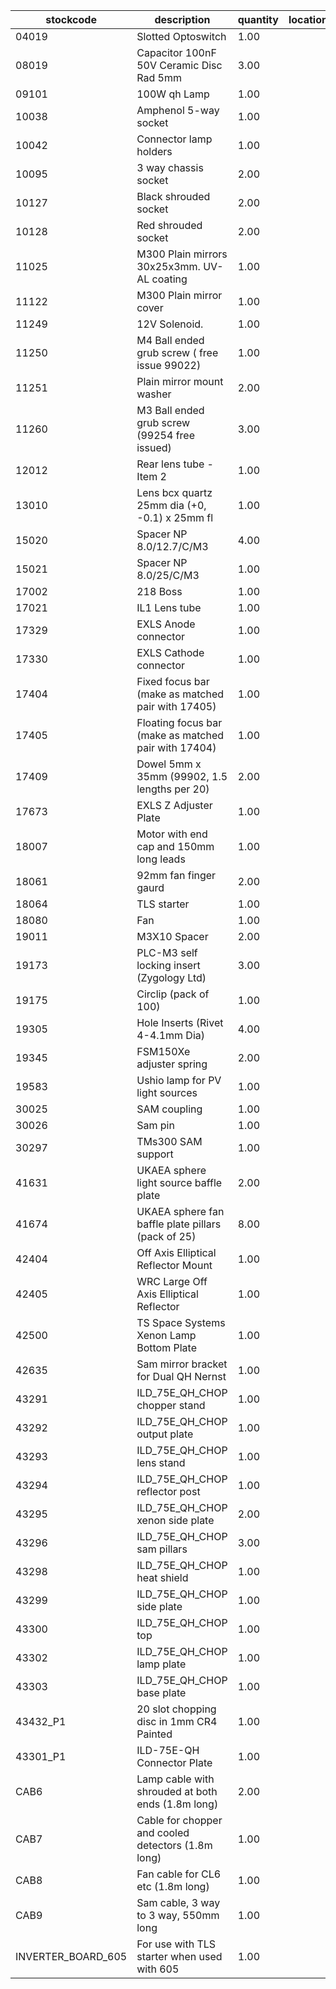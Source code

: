 |stockcode|description|quantity|location|
|---------|-----------|--------|--------|
|04019|Slotted Optoswitch|1.00||
|08019|Capacitor 100nF 50V Ceramic Disc Rad 5mm|3.00||
|09101|100W qh Lamp|1.00||
|10038|Amphenol  5-way socket|1.00||
|10042|Connector lamp holders|1.00||
|10095|3 way chassis socket|2.00||
|10127|Black shrouded socket|2.00||
|10128|Red shrouded socket|2.00||
|11025|M300 Plain mirrors 30x25x3mm.  UV-AL coating|1.00||
|11122|M300 Plain mirror cover|1.00||
|11249|12V Solenoid.|1.00||
|11250|M4 Ball ended grub screw ( free issue 99022)|1.00||
|11251|Plain mirror mount washer|2.00||
|11260|M3 Ball ended grub screw (99254 free issued)|3.00||
|12012|Rear lens tube - Item 2|1.00||
|13010|Lens bcx quartz 25mm dia (+0, -0.1) x 25mm fl|1.00||
|15020|Spacer NP 8.0/12.7/C/M3|4.00||
|15021|Spacer NP 8.0/25/C/M3|1.00||
|17002|218 Boss|1.00||
|17021|IL1 Lens tube|1.00||
|17329|EXLS Anode connector|1.00||
|17330|EXLS Cathode connector|1.00||
|17404|Fixed focus bar (make as matched pair with 17405)|1.00||
|17405|Floating focus bar  (make as matched pair with 17404)|1.00||
|17409|Dowel 5mm x 35mm (99902, 1.5 lengths per 20)|2.00||
|17673|EXLS Z Adjuster Plate|1.00||
|18007|Motor with end cap and 150mm long leads|1.00||
|18061|92mm fan finger gaurd|2.00||
|18064|TLS starter|1.00||
|18080|Fan|1.00||
|19011|M3X10 Spacer|2.00||
|19173|PLC-M3 self locking insert (Zygology Ltd)|3.00||
|19175|Circlip (pack of 100)|1.00||
|19305|Hole Inserts (Rivet 4-4.1mm Dia)|4.00||
|19345|FSM150Xe adjuster spring|2.00||
|19583|Ushio lamp for PV light sources|1.00||
|30025|SAM coupling|1.00||
|30026|Sam pin|1.00||
|30297|TMs300 SAM support|1.00||
|41631|UKAEA sphere light source baffle plate|2.00||
|41674|UKAEA sphere fan baffle plate pillars (pack of 25)|8.00||
|42404|Off Axis Elliptical Reflector Mount|1.00||
|42405|WRC Large Off Axis Elliptical Reflector|1.00||
|42500|TS Space Systems Xenon Lamp Bottom Plate|1.00||
|42635|Sam mirror bracket for Dual QH Nernst|1.00||
|43291|ILD_75E_QH_CHOP chopper stand|1.00||
|43292|ILD_75E_QH_CHOP output plate|1.00||
|43293|ILD_75E_QH_CHOP lens stand|1.00||
|43294|ILD_75E_QH_CHOP reflector post|1.00||
|43295|ILD_75E_QH_CHOP xenon side plate|2.00||
|43296|ILD_75E_QH_CHOP sam pillars|3.00||
|43298|ILD_75E_QH_CHOP heat shield|1.00||
|43299|ILD_75E_QH_CHOP side plate|1.00||
|43300|ILD_75E_QH_CHOP top|1.00||
|43302|ILD_75E_QH_CHOP lamp plate|1.00||
|43303|ILD_75E_QH_CHOP base plate|1.00||
|43432_P1|20 slot chopping disc in 1mm CR4 Painted|1.00||
|43301_P1|ILD-75E-QH Connector Plate|1.00||
|CAB6|Lamp cable with shrouded at both ends (1.8m long)|2.00||
|CAB7|Cable for chopper and cooled detectors (1.8m long)|1.00||
|CAB8|Fan cable for CL6 etc (1.8m long)|1.00||
|CAB9|Sam cable, 3 way to 3 way, 550mm long|1.00||
|INVERTER_BOARD_605|For use with TLS starter when used with 605|1.00||
